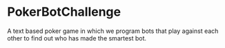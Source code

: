 PokerBotChallenge
=================

A text based poker game in which we program bots that play against each other to find out who has made the smartest bot.